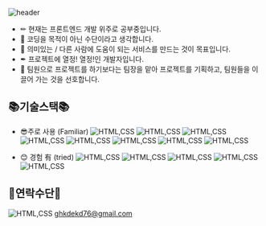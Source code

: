 ![header](https://capsule-render.vercel.app/api?type=waving&color=auto&height=200&section=header&text=Geun's%20Profile&fontSize=50&animation=fadeIn&fontAlignY=38&desc=Welcome%20to%20my%20Profile%20&descAlignY=51&descAlign=62)

* ✏ 현재는 프론트엔드 개발 위주로 공부중입니다.
* 🔑 코딩을 목적이 아닌 수단이라고 생각합니다.
* 🎨 의미있는 / 다른 사람에 도움이 되는 서비스를 만드는 것이 목표입니다.
* ✒ 프로젝트에 열정! 열정!인 개발자입니다.
* 👅 팀원으로 프로젝트를 하기보다는 팀장을 맡아 프로젝트를 기획하고, 팀원들을 이끌어 가는 것을 선호합니다. 

## 📚기술스택📚

* 😎주로 사용 (Familiar) ![HTML,CSS](https://img.shields.io/badge/git-F05032?style=for-the-badge&logo=Git&logoColor=white) ![HTML,CSS](https://img.shields.io/badge/github-181717?style=for-the-badge&logo=Github&logoColor=white) ![HTML,CSS](https://img.shields.io/badge/html-E34F26?style=for-the-badge&logo=html5&logoColor=white) ![HTML,CSS](https://img.shields.io/badge/CSS-1572B6?style=for-the-badge&logo=CSS3&logoColor=white) ![HTML,CSS](https://img.shields.io/badge/javascript-F7DF1E?style=for-the-badge&logo=javascript&logoColor=white) ![HTML,CSS](https://img.shields.io/badge/VUE.js-4FC08D?style=for-the-badge&logo=VUE.js&logoColor=white) ![HTML,CSS](https://img.shields.io/badge/React-61DAFB?style=for-the-badge&logo=React&logoColor=white)
 ![HTML,CSS](https://img.shields.io/badge/TailwindCSS-06B6D4?style=for-the-badge&logo=TailwindCSS&logoColor=white)

* 😊 경험 有 (tried) ![HTML,CSS](https://img.shields.io/badge/TypeScript-3178C6?style=for-the-badge&logo=TypeScript&logoColor=white) ![HTML,CSS](https://img.shields.io/badge/Node.js-339933?style=for-the-badge&logo=Node.js&logoColor=white)  ![HTML,CSS](https://img.shields.io/badge/MySQL-4479A1?style=for-the-badge&logo=MySQL&logoColor=white) ![HTML,CSS](https://img.shields.io/badge/MySQL-4479A1?style=for-the-badge&logo=MySQL&logoColor=white) ![HTML,CSS](https://img.shields.io/badge/Docker-2496ED?style=for-the-badge&logo=Docker&logoColor=white)


## 📢연락수단📢

![HTML,CSS](https://img.shields.io/badge/Gmail-EA4335?style=for-the-badge&logo=Gmail&logoColor=white) ghkdekd76@gmail.com



